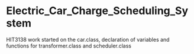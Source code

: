 Electric_Car_Charge_Scheduling_System
=====================================

HIT3138
work started on the car.class, declaration of variables and functions for transformer.class and scheduler.class
